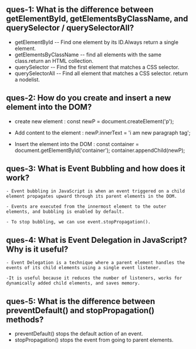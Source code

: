 ## ques-1: What is the difference between getElementById, getElementsByClassName, and querySelector / querySelectorAll?

-  getElementById -- Find one element by its ID.Always return a single element.
- getElementsByClassName -- find all elements with the same class.return an HTML      collection.
- querySelector -- Find the first element that matches a CSS selector.
- querySelectorAll -- Find all element that matches a CSS selector. return a nodelist.

## ques-2: How do you create and insert a new element into the DOM?
  - create new element :
    const newP = document.createElement('p');
  
  - Add content to the element :
    newP.innerText = 'i am new paragraph tag';

  - Insert the element into the DOM :
    const container = document.getElementById('container');
    container.appendChild(newP);

## ques-3: What is Event Bubbling and how does it work?
    - Event bubbling in JavaScript is when an event triggered on a child element propagates upward through its parent elements in the DOM.

    - Events are executed from the innermost element to the outer elements, and bubbling is enabled by default.

    - To stop bubbling, we can use event.stopPropagation().

 ## ques-4: What is Event Delegation in JavaScript? Why is it useful?
    - Event Delegation is a technique where a parent element handles the events of its child elements using a single event listener.

    -It is useful because it reduces the number of listeners, works for dynamically added child elements, and saves memory.

## ques-5: What is the difference between preventDefault() and stopPropagation() methods?

  - preventDefault() stops the default action of an event.
  - stopPropagation() stops the event from going to parent elements.
  